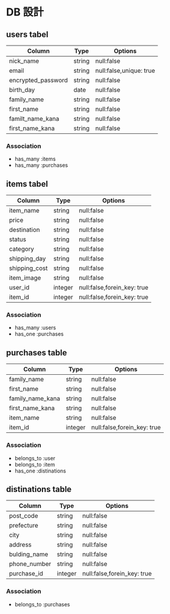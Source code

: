 # DB 設計

## users tabel
|Column               |Type               |Options                    |
|---------------------|-------------------|---------------------------|
|nick_name            |string             |null:false                 |
|email                |string             |null:false,unique: true    |
|encrypted_password   |string             |null:false                 |
|birth_day            |date               |null:false                 |
|family_name          |string             |null:false                 |
|first_name           |string             |null:false                 |
|familt_name_kana     |string             |null:false                 |
|first_name_kana      |string             |null:false                 |

### Association
* has_many :items
* has_many :purchases


## items tabel

|Column               |Type               |Options                    |
|---------------------|-------------------|---------------------------|
|item_name            |string             |null:false                 |
|price                |string             |null:false                 |
|destination          |string             |null:false                 |
|status               |string             |null:false                 |
|category             |string             |null:false                 |
|shipping_day         |string             |null:false                 |
|shipping_cost        |string             |null:false                 |
|item_image           |string             |null:false                 |
|user_id              |integer            |null:false,forein_key: true|
|item_id              |integer            |null:false,forein_key: true|

### Association
* has_many :users
* has_one :purchases


## purchases table

|Column               |Type               |Options                    |
|---------------------|-------------------|---------------------------|
|family_name          |string             |null:false                 |
|first_name           |string             |null:false                 |
|family_name_kana     |string             |null:false                 |
|first_name_kana      |string             |null:false                 |
|item_name            |string             |null:false                 |
|item_id              |integer            |null:false,forein_key: true|

### Association
* belongs_to :user
* belongs_to :item
* has_one :distinations


## distinations table

|Column               |Type               |Options                    |
|---------------------|-------------------|---------------------------|
|post_code            |string             |null:false                 |
|prefecture           |string             |null:false                 |
|city                 |string             |null:false                 |
|address              |string             |null:false                 |
|bulding_name         |string             |null:false                 |
|phone_number         |string             |null:false                 |
|purchase_id          |integer            |null:false,forein_key: true|

### Association
* belongs_to :purchases

